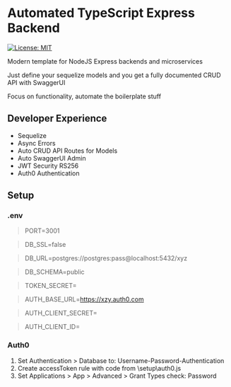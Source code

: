 # Automated TypeScript Express Backend

[![License: MIT](https://img.shields.io/badge/License-MIT-yellow.svg)](https://opensource.org/licenses/MIT)

Modern template for NodeJS Express backends and microservices

Just define your sequelize models and you get a fully documented CRUD API with SwaggerUI

Focus on functionality, automate the boilerplate stuff

## Developer Experience

- Sequelize
- Async Errors
- Auto CRUD API Routes for Models
- Auto SwaggerUI Admin
- JWT Security RS256
- Auth0 Authentication

## Setup

### .env

> PORT=3001

> DB_SSL=false

> DB_URL=postgres://postgres:pass@localhost:5432/xyz

> DB_SCHEMA=public

> TOKEN_SECRET=

> AUTH_BASE_URL=https://xzy.auth0.com

> AUTH_CLIENT_SECRET=

> AUTH_CLIENT_ID=

### Auth0

1. Set Authentication > Database to: Username-Password-Authentication
2. Create accessToken rule with code from \setup\auth0.js
3. Set Applications > App > Advanced > Grant Types check: Password
